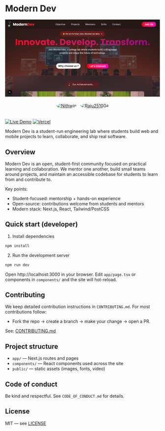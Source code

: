 

# Modern Dev

![Modern Dev demo](image.png)

<p align="center">
  <!-- Contributors avatars auto-generated from GitHub -->
  <!-- CONTRIBUTORS:START -->
<p align="center">
  <a href="https://github.com/Nithwin" target="_blank" rel="noopener noreferrer" title="Nithwin"><img src="https://avatars.githubusercontent.com/u/132214352?v=4&s=96" width="48" height="48" style="border-radius:50%; margin:4px;" alt="Nithwin"/></a>
  <a href="https://github.com/Raju251004" target="_blank" rel="noopener noreferrer" title="Raju251004"><img src="https://avatars.githubusercontent.com/u/170350301?v=4&s=96" width="48" height="48" style="border-radius:50%; margin:4px;" alt="Raju251004"/></a>
</p>
<!-- CONTRIBUTORS:END -->
  <br />
  <!-- Live demo badges -->
  <a href="https://moderndev.vercel.app/" title="Open live demo"><img src="https://img.shields.io/badge/Live-Demo-brightgreen?style=flat-square&logo=google-chrome" alt="Live Demo"/></a>
  <a href="https://moderndev.vercel.app/" title="Hosted on Vercel"><img src="https://img.shields.io/badge/Hosted-Vercel-000?style=flat-square&logo=vercel" alt="Vercel"/></a>
</p>

Modern Dev is a student-run engineering lab where students build web and mobile projects to learn, collaborate, and ship real software.

## Overview

Modern Dev is an open, student-first community focused on practical learning and collaboration. We mentor one another, build small teams around projects, and maintain an accessible codebase for students to learn from and contribute to.

Key points:
- Student-focused: mentorship + hands-on experience
- Open-source: contributions welcome from students and mentors
- Modern stack: Next.js, React, Tailwind/PostCSS

## Quick start (developer)

1. Install dependencies

```powershell
npm install
```

2. Run the development server

```powershell
npm run dev
```

Open http://localhost:3000 in your browser. Edit `app/page.tsx` or components in `components/` and the site will hot-reload.

## Contributing

We keep detailed contribution instructions in `CONTRIBUTING.md`. For most contributions follow:

- Fork the repo → create a branch → make your change → open a PR.

See: [CONTRIBUTING.md](./CONTRIBUTING.md)

## Project structure

- `app/` — Next.js routes and pages
- `components/` — React components used across the site
- `public/` — static assets (images, fonts, video)

## Code of conduct

Be kind and respectful. See `CODE_OF_CONDUCT.md` for details.

## License

MIT — see [LICENSE](./LICENSE)

